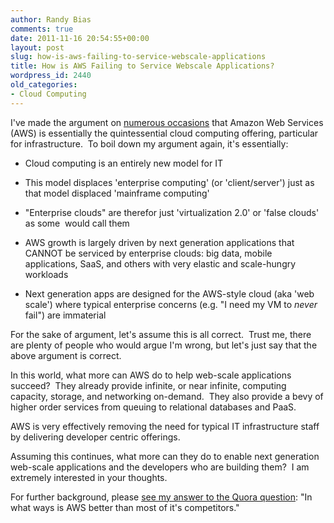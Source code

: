 ```yaml
---
author: Randy Bias
comments: true
date: 2011-11-16 20:54:55+00:00
layout: post
slug: how-is-aws-failing-to-service-webscale-applications
title: How is AWS Failing to Service Webscale Applications?
wordpress_id: 2440
old_categories:
- Cloud Computing
---
```


I've made the argument on [numerous occasions](http://cloudscaling.com/blog/cloud-computing/cloudscaling-presentation-roundup) that Amazon Web Services (AWS) is essentially the quintessential cloud computing offering, particular for infrastructure.  To boil down my argument again, it's essentially:



	
  * Cloud computing is an entirely new model for IT

	
  * This model displaces 'enterprise computing' (or 'client/server') just as that model displaced 'mainframe computing'

	
  * "Enterprise clouds" are therefor just 'virtualization 2.0' or 'false clouds' as some  would call them

	
  * AWS growth is largely driven by next generation applications that CANNOT be serviced by enterprise clouds: big data, mobile applications, SaaS, and others with very elastic and scale-hungry workloads

	
  * Next generation apps are designed for the AWS-style cloud (aka 'web scale') where typical enterprise concerns (e.g. "I need my VM to *never* fail") are immaterial


For the sake of argument, let's assume this is all correct.  Trust me, there are plenty of people who would argue I'm wrong, but let's just say that the above argument is correct.

In this world, what more can AWS do to help web-scale applications succeed?  They already provide infinite, or near infinite, computing capacity, storage, and networking on-demand.  They also provide a bevy of higher order services from queuing to relational databases and PaaS.

AWS is very effectively removing the need for typical IT infrastructure staff by delivering developer centric offerings.

Assuming this continues, what more can they do to enable next generation web-scale applications and the developers who are building them?  I am extremely interested in your thoughts.

For further background, please [see my answer to the Quora question](http://www.quora.com/In-what-ways-is-AWS-better-than-most-of-its-competitors/answer/Randy-Bias): "In what ways is AWS better than most of it's competitors."
